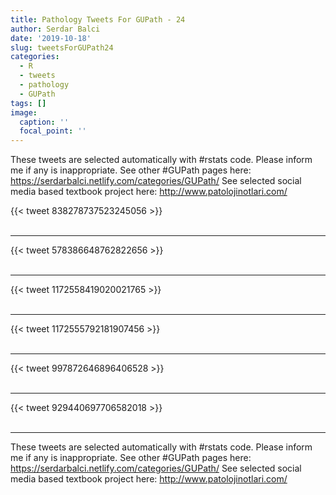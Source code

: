 ```yaml
---
title: Pathology Tweets For GUPath - 24
author: Serdar Balci
date: '2019-10-18'
slug: tweetsForGUPath24
categories:
  - R
  - tweets
  - pathology
  - GUPath
tags: []
image:
  caption: ''
  focal_point: ''
---
```



These tweets are selected automatically with #rstats code. Please inform me if any is inappropriate.
See other #GUPath pages here: https://serdarbalci.netlify.com/categories/GUPath/ 
See selected social media based textbook project here: http://www.patolojinotlari.com/

{{< tweet 838278737523245056 >}}
<br>
<br>
<hr>
{{< tweet 578386648762822656 >}}
<br>
<br>
<hr>
{{< tweet 1172558419020021765 >}}
<br>
<br>
<hr>
{{< tweet 1172555792181907456 >}}
<br>
<br>
<hr>
{{< tweet 997872646896406528 >}}
<br>
<br>
<hr>
{{< tweet 929440697706582018 >}}
<br>
<br>
<hr>


These tweets are selected automatically with #rstats code. Please inform me if any is inappropriate.
See other #GUPath pages here: https://serdarbalci.netlify.com/categories/GUPath/ 
See selected social media based textbook project here: http://www.patolojinotlari.com/
